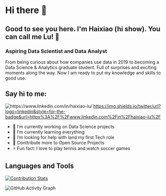 # Hi there 👋
## Good to see you here. I'm Haixiao (hi show). You can call me Lu! 🤝
### Aspiring Data Scientist and Data Analyst

From being curious about how companies use data in 2019 to becoming a Data Science & Analytics graduate student.  Full of surprises and exciting moments along the way. Now I am ready to put my knowledge and skills to good use. 

## Say hi to me: 

<img align="left" alt="https://www.linkedin.com/in/haixiao-lu/" src="https://img.shields.io/badge/LinkedIn-0077B5?style=for-the-badge&logo=linkedin&logoColor=white"/> 


https://img.shields.io/twitter/url?logo=linkedin&style=for-the-badge&url=https%3A%2F%2Fwww.linkedin.com%2Fin%2Fhaixiao-lu%2F


- 🔭  I’m currently working on Data Science projects
- 📔  I’m currently learning everything 
- 🤔  I’m looking for help with land my first Tech role
- 🥅  Conttribute more to Open Source Projects
- ⚡   Fun fact: I love to play tennis and watch soccer games

## Languages and Tools


[![Contribution Stats](https://github-contribution-stats.vercel.app/api/?username=haixiaolu&show_icons=true&theme=radical)](https://github.com/LordDashMe/github-contribution-stats/)

![GitHub Activity Graph](https://activity-graph.herokuapp.com/graph?username=haixiaolu)  


